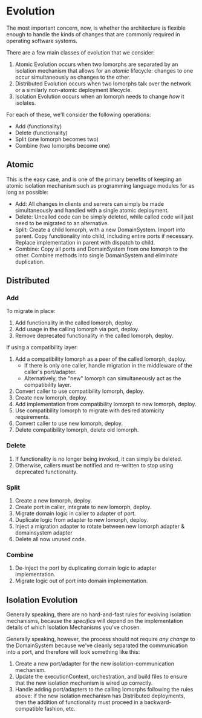 # Evolution

The most important concern, now, is whether the architecture is flexible enough to handle the kinds of changes that are commonly required in operating software systems.

There are a few main classes of evolution that we consider:

1. Atomic Evolution occurs when two Iomorphs are separated by an isolation mechanism that allows for an _atomic_ lifecycle: changes to one occur simultaneously as changes to the other.
2. Distributed Evolution occurs when two Iomorphs talk over the network or a similarly non-atomic deployment lifecycle.
3. Isolation Evolution occurs when an Iomorph needs to change _how_ it isolates.

For each of these, we'll consider the following operations:

* Add \(functionality\)
* Delete \(functionality\)
* Split \(one Iomorph becomes two\)
* Combine \(two Iomorphs become one\)

## Atomic

This is the easy case, and is one of the primary benefits of keeping an atomic isolation mechanism such as programming language modules for as long as possible:

* Add: All changes in clients and servers can simply be made simultaneously and handled with a single atomic deployment.
* Delete: Uncalled code can be simply deleted, while called code will just need to be migrated to an alternative.
* Split: Create a child Iomorph, with a new DomainSystem.  Import into parent.  Copy functionality into child, including entire ports if necessary.  Replace implementation in parent with dispatch to child.
* Combine: Copy all ports and DomainSystem from one Iomorph to the other.  Combine methods into single DomainSystem and eliminate duplication.

## Distributed

### Add

To migrate in place:

1. Add functionality in the called Iomorph, deploy.
2. Add usage in the calling Iomorph via port, deploy.
3. Remove deprecated functionality in the called Iomorph, deploy.

If using a compatibility layer:

1. Add a compatibility Iomorph as a peer of the called Iomorph, deploy.
   * If there is only one caller, handle migration in the middleware of the caller's port/adapter.
   * Alternatively, the "new" Iomorph can simultaneously act as the compatibility layer.
2. Convert caller to use compatibility Iomorph, deploy.
3. Create new Iomorph, deploy.
4. Add implementation from compatibility Iomorph to new Iomorph, deploy.
5. Use compatibility Iomorph to migrate with desired atomicity requirements.
6. Convert caller to use new Iomorph, deploy.
7. Delete compatibility Iomorph, delete old Iomorph.

### Delete

1. If functionality is no longer being invoked, it can simply be deleted.
2. Otherwise, callers must be notified and re-written to stop using deprecated functionality.

### Split

1. Create a new Iomorph, deploy.
2. Create port in caller, integrate to new Iomorph, deploy.
3. Migrate domain logic in caller to adapter of port.
4. Duplicate logic from adapter to new Iomorph, deploy.
5. Inject a migration adapter to rotate between new Iomorph adapter & domainsystem adapter
6. Delete all now unused code.

### Combine

1. De-inject the port by duplicating domain logic to adapter implementation.
2. Migrate logic out of port into domain implementation.

## Isolation Evolution

Generally speaking, there are no hard-and-fast rules for evolving isolation mechanisms, because the _specifics_ will depend on the implementation details of which Isolation Mechanisms you've chosen.

Generally speaking, however, the process should not require _any change_ to the DomainSystem because we've cleanly separated the communication into a port, and therefore will look something like this:

1. Create a new port/adapter for the new isolation-communication mechanism.
2. Update the executionContext, orchestration, and build files to ensure that the new isolation mechanism is wired up correctly.
3. Handle adding port/adapters to the calling Iomorphs following the rules above: if the new isolation mechanism has Distributed deployments, then the addition of functionality must proceed in a backward-compatible fashion, etc.

